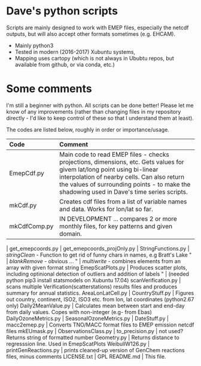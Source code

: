 # Dave's python scripts

Scripts are mainly designed to work with EMEP files, especially the netcdf outputs, but will also accept other formats sometimes (e.g. EHCAM).

* Mainly python3
* Tested in modern (2016-2017) Xubuntu systems, 
* Mapping uses cartopy (which is not always in Ububtu repos, but available from github, or via conda, etc.)

Some comments
==============

I'm still a beginner with python. All scripts can be done better! Please let me know of any improvements (rather than changing files in my repository directly - I'd like to keep control of these so that I understand them at least).

The codes are listed below, roughly in order or importance/usage.

Code                          | Comment
:--------------------------   |:---------------------------------------
EmepCdf.py |  Main code to read EMEP files - checks projections, dimensions, etc. Gets values for givem lat/long point using bi-linear interpolation of nearby cells. Can also return the values of surrounding points - to make the shadowing used in Dave's time series scripts.
mkCdf.py | Creates cdf files from a list of variable names and data. Works for lon/lat so far.
mkCdfComp.py | IN DEVELOPMENT ... compares 2 or more monthly files, for key patterns and given domain.
  | 
get_emepcoords.py |
get_emepcoords_projOnly.py |
StringFunctions.py | *stringClean* - Function to get rid of funny chars in names, e.g Bratt's Lake
"                  | *blankRemove* - obvious ...
"                  | *multiwrite*  - combines elements from an array with given format string
EmepScatPlots.py | Produces scatter plots, including optinional detection of outliers and addition of labels
"                  | (needed python pip3 install statsmodels on Xubuntu 17.04)
scanVerification.py | scans multiple Verification(scatterstations) results files and produces summary for annual statistics.
AreaLonLatCell.py  |
CountryStuff.py | Figures out country, continent, ISO2, ISO3 etc. from lon, lat coordinates (python2.67 only)
Daily2MeanValue.py | Calculates mean between start and end-day from daily values. Copes with non-integer (e.g- from Ebas)
DailyOzoneMetrics.py |
SeasonalOzoneMetrics.py |
DateStuff.py |
macc2emep.py  |  Converts TNO/MACC format files to EMEP emission netcdf files
mkEUmask.py  |
ObservationsClass.py |
to_precision.py      |           not used? Returns string of formatted number
Geometry.py | Returns distance to regresssion line. Used in EmepScatPlots
WeibullW126.py |
printGenReactions.py | prints cleaned-up version of GenChem reactions files, minus comments
LICENSE.txt         |             GPL
README.md | This file.

